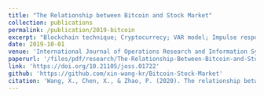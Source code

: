```yaml
---
title: "The Relationship between Bitcoin and Stock Market"
collection: publications
permalink: /publication/2019-bitcoin
excerpt: "Blockchain technique; Cryptocurrecy; VAR model; Impulse response analysis; Price return; Sliding window technique; Yahoo API"
date: 2019-10-01
venue: 'International Journal of Operations Research and Information Systems'
paperurl: '/files/pdf/research/The-Relationship-Between-Bitcoin-and-Stock-Market.pdf'
link: 'https://doi.org/10.21105/joss.01722'
github: 'https://github.com/xin-wang-kr/Bitcoin-Stock-Market'
citation: 'Wang, X., Chen, X., & Zhao, P. (2020). The relationship between Bitcoin and stock market.; <i>International Journal of Operations Research and Information Systems</i> 11(2): 22-35. doi:10.4018/IJORIS.2020040102'
---
```

